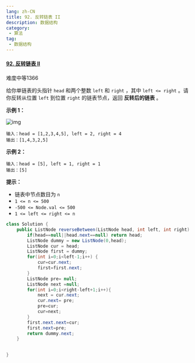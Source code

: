 ```yaml
---
lang: zh-CN
title: 92. 反转链表 II
description: 数据结构
category: 
 - 算法
tag:
 - 数据结构
---
```


#### [92. 反转链表 II](https://leetcode.cn/problems/reverse-linked-list-ii/)

难度中等1366

给你单链表的头指针 `head` 和两个整数 `left` 和 `right` ，其中 `left <= right` 。请你反转从位置 `left` 到位置 `right` 的链表节点，返回 **反转后的链表** 。

 

**示例 1：**

![img](https://assets.leetcode.com/uploads/2021/02/19/rev2ex2.jpg)

```
输入：head = [1,2,3,4,5], left = 2, right = 4
输出：[1,4,3,2,5]
```

**示例 2：**

```
输入：head = [5], left = 1, right = 1
输出：[5]
```

 

**提示：**

- 链表中节点数目为 `n`
- `1 <= n <= 500`
- `-500 <= Node.val <= 500`
- `1 <= left <= right <= n`

```java
class Solution {
    public ListNode reverseBetween(ListNode head, int left, int right) {
        if(head==null||head.next==null) return head;
        ListNode dummy = new ListNode(0,head);
        ListNode cur = head;
        ListNode first = dummy;
        for(int i=0;i<left-1;i++) {
            cur=cur.next;
            first=first.next;
        }
        ListNode pre= null;
        ListNode next =null;
        for(int i=0;i<right-left+1;i++){
            next = cur.next;
            cur.next= pre;
            pre=cur;
            cur=next;
        }
        first.next.next=cur;
        first.next=pre;
        return dummy.next;
    }

    
}
```

